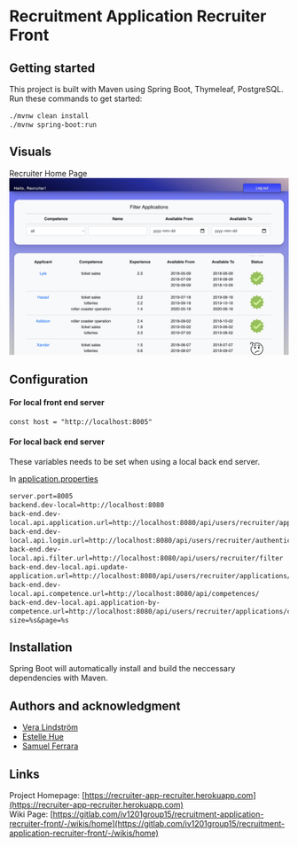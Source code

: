 
# Recruitment Application Recruiter Front

## Getting started
This project is built with Maven using Spring Boot, Thymeleaf, PostgreSQL. Run these commands to get started:

```
./mvnw clean install
./mvnw spring-boot:run
```

## Visuals
Recruiter Home Page
![Home Page](documentation-images/recruiter_home.png)

## Configuration

#### For local front end server
```
const host = "http://localhost:8005"
```

#### For local back end server
These variables needs to be set when using a local back end server.

In [application.properties](src/main/resources/application.properties)
```
server.port=8005
backend.dev-local=http://localhost:8080
back-end.dev-local.api.application.url=http://localhost:8080/api/users/recruiter/applications/%s/
back-end.dev-local.api.login.url=http://localhost:8080/api/users/recruiter/authenticate
back-end.dev-local.api.filter.url=http://localhost:8080/api/users/recruiter/filter
back-end.dev-local.api.update-application.url=http://localhost:8080/api/users/recruiter/applications/%s/state
back-end.dev-local.api.competence.url=http://localhost:8080/api/competences/
back-end.dev-local.api.application-by-competence.url=http://localhost:8080/api/users/recruiter/applications/competences/page?size=%s&page=%s
```
## Installation
Spring Boot will automatically install and build the neccessary dependencies with Maven.

## Authors and acknowledgment
 - [Vera Lindström](https://github.com/veralindstrom)
 - [Estelle Hue](https://github.com/estellehue)
 - [Samuel Ferrara](https://github.com/ferrara-dev)


## Links
Project Homepage: [https://recruiter-app-recruiter.herokuapp.com](https://recruiter-app-recruiter.herokuapp.com)
<br>
Wiki Page: [https://gitlab.com/iv1201group15/recruitment-application-recruiter-front/-/wikis/home](https://gitlab.com/iv1201group15/recruitment-application-recruiter-front/-/wikis/home)

